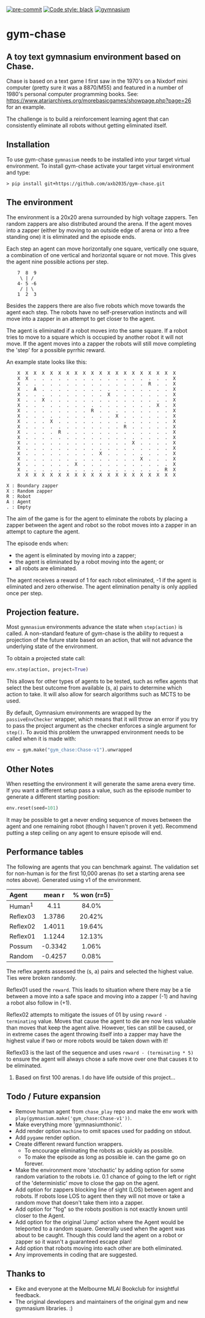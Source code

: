 [![pre-commit](https://img.shields.io/badge/pre--commit-enabled-brightgreen?logo=pre-commit&logoColor=white)](https://pre-commit.com/) 
[![Code style: black](https://img.shields.io/badge/code%20style-black-000000.svg)](https://github.com/psf/black)
[![gymnasium](https://img.shields.io/badge/version-0.27-brightgreen.svg?label=gymnasium)](https://gymnasium.farama.org)

# gym-chase
## A toy text gymnasium environment based on Chase.

Chase is based on a text game I first saw in the 1970's on a Nixdorf mini
computer (pretty sure it was a 8870/M55) and featured
in a number of 1980's personal computer programming books. See:
https://www.atariarchives.org/morebasicgames/showpage.php?page=26
for an example.

The challenge is to build a reinforcement learning agent that can consistently
eliminate all robots without getting eliminated itself.

## Installation
To use gym-chase `gymnasium` needs to be installed into your target virtual 
environment. To install gym-chase activate your target virtual environment and
type:
```
> pip install git+https://github.com/axb2035/gym-chase.git
```

## The environment
The environment is a 20x20 arena surrounded by high voltage zappers. Ten 
random zappers are also distributed around the arena. If the agent moves 
into a zapper (either by moving to an outside edge of arena or into a free 
standing one) it is eliminated and the episode ends.

Each step an agent can move horizontally one square, vertically one 
square, a combination of one vertical and horizontal square or not move.
This gives the agent nine possible actions per step.

```
	7  8  9
	 \ | /
	4- 5 -6
	 / | \
	1  2  3
```

Besides the zappers there are also five robots which move towards the
agent each step. The robots have no self-preservation instincts and will
move into a zapper in an attempt to get closer to the agent. 

The agent is eliminated if a robot moves into the same square. If a robot 
tries to move to a square which is occupied by another robot it will not move. 
If the agent moves into a zapper the robots will still move completing the 
'step' for a possible pyrrhic reward.

An example state looks like this:
```
    X  X  X  X  X  X  X  X  X  X  X  X  X  X  X  X  X  X  X  X
    X  X  .  .  .  .  .  .  .  .  .  .  .  .  .  .  .  .  .  X
    X  .  .  .  .  .  .  .  .  .  .  .  .  .  .  .  R  .  .  X
    X  .  A  .  .  .  .  .  .  .  .  .  .  .  .  .  .  .  .  X
    X  .  .  .  .  .  .  .  .  .  .  X  .  .  .  .  .  .  .  X
    X  .  .  X  .  .  .  .  .  .  .  .  .  .  .  .  .  .  .  X
    X  .  .  .  .  .  .  .  .  .  .  .  .  .  .  .  .  X  .  X
    X  .  .  .  .  .  .  .  .  R  .  .  .  .  .  .  .  .  .  X
    X  .  .  .  .  .  .  .  .  .  .  .  X  .  .  .  .  .  .  X
    X  .  .  .  X  .  .  .  .  .  .  .  .  .  .  .  .  .  .  X
    X  .  .  .  .  .  .  .  .  .  .  .  .  R  .  .  .  .  .  X
    X  .  .  .  .  R  .  .  .  .  .  .  .  .  .  .  .  .  .  X
    X  .  .  .  .  .  .  .  .  .  .  .  .  .  .  .  .  .  .  X
    X  .  .  .  .  .  .  .  .  .  .  .  .  .  X  .  .  .  .  X
    X  .  .  .  .  .  .  .  .  .  .  .  .  .  .  .  .  .  .  X
    X  .  .  .  .  .  .  .  .  .  X  .  .  .  .  .  .  .  .  X
    X  .  .  .  .  .  .  .  .  .  .  .  .  .  .  X  .  .  .  X
    X  .  .  .  .  .  .  X  .  .  .  .  .  .  .  .  .  .  .  X
    X  .  .  .  .  .  .  .  .  .  .  .  .  .  .  .  .  .  R  X
    X  X  X  X  X  X  X  X  X  X  X  X  X  X  X  X  X  X  X  X

X : Boundary zapper
X : Random zapper
R : Robot
A : Agent
. : Empty
```

The aim of the game is for the agent to eliminate the robots by placing 
a zapper between the agent and robot so the robot moves into a zapper in 
an attempt to capture the agent.

The episode ends when:
- the agent is eliminated by moving into a zapper;
- the agent is eliminated by a robot moving into the agent; or
- all robots are eliminated.

The agent receives a reward of 1 for each robot eliminated, -1 if the agent
is eliminated and zero otherwise. The agent elimination penalty is only 
applied once per step.

## Projection feature.
Most `gymnasium` environments advance the state when `step(action)` is called. A non-standard feature of gym-chase is the ability to request a projection of the future state based on an action, that will not advance the underlying state of the environment.

To obtain a projected state call:
```python
env.step(action, project=True)
```

This allows for other types of agents to be tested, such as reflex agents that select the best outcome from available (s, a) pairs to determine which action to take. It will also allow for search algorithms such as MCTS to be used.

By default, Gymnasium environments are wrapped by the `passiveEnvChecker` wrapper, which means that it will throw an error if you try to pass the project argument as the checker enforces a single argument for `step()`. To avoid this problem the unwrapped environment needs to be called when it is made with:
```python
env = gym.make("gym_chase:Chase-v1").unwrapped
```

## Other Notes

When resetting the environment it will generate the same arena every time. If
you want a different setup pass a value, such as the episode number to generate 
a different starting position:
```python
env.reset(seed=101)
```
It may be possible to get a never ending sequence of moves between the agent 
and one remaining robot (though I haven't proven it yet). Recommend putting a 
step ceiling on any agent to ensure episode will end.

## Performance tables
The following are agents that you can benchmark against. The validation set for 
non-human is for the first 10,000 arenas (to set a starting arena see notes 
above). Generated using v1 of the environment.

| Agent   | mean r  | % won (r=5) |
| :-------|:-------:|:-----------:|
| Human<sup>1</sup>  |  4.11  	| 84.0%       |
| Reflex03  | 1.3786 |  20.42%      |
| Reflex02  | 1.4011 |  19.64%      |
| Reflex01  | 1.1244 |  12.13%      |
| Possum  | -0.3342 |  1.06%      |
| Random  | -0.4257 |  0.08%      |

The reflex agents assessed the (s, a) pairs and selected the highest value. Ties were broken randomly.

Reflex01 used the `reward`. This leads to situation where there may be a tie between a move into a safe space and moving into a zapper (-1) and having a robot also follow in (+1).

Reflex02 attempts to mitigate the issues of 01 by using `reward - terminating` value. Moves that cause the agent to die are now less valuable than moves that keep the agent alive. However, ties can still be caused, or in extreme cases the agent throwing itself into a zapper may have the highest value if two or more robots would be taken down with it!

Reflex03 is the last of the sequence and uses `reward - (terminating * 5)` to ensure the agent will always chose a safe move over one that causes it to be eliminated.

1. Based on first 100 arenas. I do have life outside of this project...

## Todo / Future expansion

- Remove human agent from `chase_play` repo and make the env work with 
`play(gymnasium.make('gym_chase:Chase-v1'))`.
- Make everything more 'gymnasiumthonic'.
- Add render option `machine` to omit spaces used for padding on stdout.
- Add `pygame` render option.
- Create different reward function wrappers. 
    - To encourage eliminating the robots as quickly as possible.
    - To make the episode as long as possible ie. can the game go on forever.
- Make the environment more 'stochastic' by adding option for some random 
variation to the robots i.e. 0.1 chance of going to the left or right of the 
'deterministic' move to close the gap on the agent.
- Add option for zappers blocking line of sight (LOS) between agent and robots. 
If robots lose LOS to agent then they will not move or take a random move that doesn't
take them into a zapper.
- Add option for "fog" so the robots position is not exactly known until 
closer to the Agent.
- Add option for the original 'Jump' action where the Agent would be 
teleported to a random square. Generally used when the agent was about to be 
caught. Though this could land the agent on a robot or zapper so it wasn't a 
guaranteed escape plan!
- Add option that robots moving into each other are both eliminated.
- Any improvements in coding that are suggested.

## Thanks to
- Eike and everyone at the Melbourne MLAI Bookclub for insightful feedback.
- The original developers and maintainers of the original gym and new 
gymnasium libraries. :)
